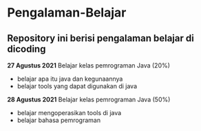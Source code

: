 Pengalaman-Belajar
==
Repository ini berisi pengalaman belajar di dicoding
--

**27 Agustus 2021**
Belajar kelas pemrograman Java  (20%)
* belajar apa itu java dan kegunaannya
* belajar tools yang dapat digunakan di java

**28 Agustus 2021**
Belajar kelas pemrograman Java  (50%)
* belajar mengoperasikan tools di java
* belajar bahasa pemrograman


